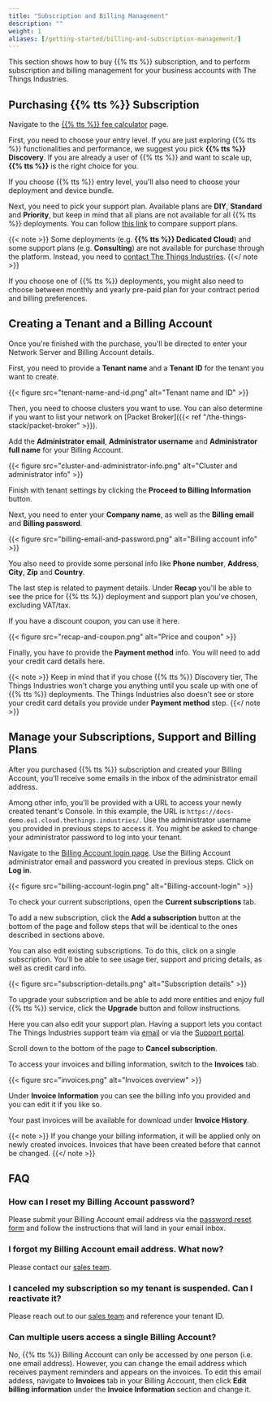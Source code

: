 ```yaml
---
title: "Subscription and Billing Management"
description: ""
weight: 1
aliases: [/getting-started/billing-and-subscription-management/]
---
```


This section shows how to buy {{% tts %}} subscription, and to perform subscription and billing management for your business accounts with The Things Industries.

<!--more-->

## Purchasing {{% tts %}} Subscription

Navigate to the [{{% tts %}} fee calculator](https://accounts.thethingsindustries.com/fee-calculator) page.

First, you need to choose your entry level. If you are just exploring {{% tts %}} functionalities and performance, we suggest you pick **{{% tts %}} Discovery**. If you are already a user of {{% tts %}} and want to scale up, **{{% tts %}}** is the right choice for you.

If you choose {{% tts %}} entry level, you'll also need to choose your deployment and device bundle.

Next, you need to pick your support plan. Available plans are **DIY**, **Standard** and **Priority**, but keep in mind that all plans are not available for all {{% tts %}} deployments. You can follow [this link](https://www.thethingsindustries.com/support/) to compare support plans.

{{< note >}} Some deployments (e.g. **{{% tts %}} Dedicated Cloud**) and some support plans (e.g. **Consulting**) are not available for purchase through the platform. Instead, you need to [contact The Things Industries](mailto:info@thethingsindustries.com). {{</ note >}}

If you choose one of {{% tts %}} deployments, you might also need to choose between monthly and yearly pre-paid plan for your contract period and billing preferences.

## Creating a Tenant and a Billing Account

Once you're finished with the purchase, you'll be directed to enter your Network Server and Billing Account details.

First, you need to provide a **Tenant name** and a **Tenant ID** for the tenant you want to create.

{{< figure src="tenant-name-and-id.png" alt="Tenant name and ID" >}}

Then, you need to choose clusters you want to use. You can also determine if you want to list your network on [Packet Broker]({{< ref "/the-things-stack/packet-broker" >}}).

Add the **Administrator email**, **Administrator username** and **Administrator full name** for your Billing Account.

{{< figure src="cluster-and-administrator-info.png" alt="Cluster and administrator info" >}}

Finish with tenant settings by clicking the **Proceed to Billing Information** button.

Next, you need to enter your **Company name**, as well as the **Billing email** and **Billing password**.

{{< figure src="billing-email-and-password.png" alt="Billing account info" >}}

You also need to provide some personal info like **Phone number**, **Address**, **City**, **Zip** and **Country**.

The last step is related to payment details. Under **Recap** you'll be able to see the price for {{% tts %}} deployment and support plan you've chosen, excluding VAT/tax. 

If you have a discount coupon, you can use it here.

{{< figure src="recap-and-coupon.png" alt="Price and coupon" >}}

Finally, you have to provide the **Payment method** info. You will need to add your credit card details here.

{{< note >}} Keep in mind that if you chose {{% tts %}} Discovery tier, The Things Industries won't charge you anything until you scale up with one of {{% tts %}} deployments. The Things Industries also doesn't see or store your credit card details you provide under **Payment method** step. {{</ note >}}

## Manage your Subscriptions, Support and Billing Plans

After you purchased {{% tts %}} subscription and created your Billing Account, you'll receive some emails in the inbox of the administrator email address.

Among other info, you'll be provided with a URL to access your newly created tenant's Console. In this example, the URL is `https://docs-demo.eu1.cloud.thethings.industries/`. Use the administrator username you provided in previous steps to access it. You might be asked to change your administrator password to log into your tenant.

Navigate to the [Billing Account login page](https://accounts.thethingsindustries.com/login). Use the Billing Account administrator email and password you created in previous steps. Click on **Log in**.

{{< figure src="billing-account-login.png" alt="Billing-account-login" >}}

To check your current subscriptions, open the **Current subscriptions** tab.

To add a new subscription, click the **Add a subscription** button at the bottom of the page and follow steps that will be identical to the ones described in sections above.

You can also edit existing subscriptions. To do this, click on a single subscription. You'll be able to see usage tier, support and pricing details, as well as credit card info.

{{< figure src="subscription-details.png" alt="Subscription details" >}}

To upgrade your subscription and be able to add more entities and enjoy full {{% tts %}} service, click the **Upgrade** button and follow instructions.

Here you can also edit your support plan. Having a support lets you contact The Things Industries support team via [email](mailto:support@thethingsindustries.com) or via the [Support portal](https://thethingsindustries.atlassian.net/servicedesk/customer/portal/1).

Scroll down to the bottom of the page to **Cancel subscription**.

To access your invoices and billing information, switch to the **Invoices** tab.

{{< figure src="invoices.png" alt="Invoices overview" >}}

Under **Invoice Information** you can see the billing info you provided and you can edit it if you like so.

Your past invoices will be available for download under **Invoice History**.

{{< note >}} If you change your billing information, it will be applied only on newly created invoices. Invoices that have been created before that cannot be changed. {{</ note >}}

## FAQ

### How can I reset my Billing Account password?

Please submit your Billing Account email address via the [password reset form](https://accounts.thethingsindustries.com/reset-password) and follow the instructions that will land in your email inbox.

### I forgot my Billing Account email address. What now?

Please contact our [sales team](mailto:sales@thethingsindustries.com).

### I canceled my subscription so my tenant is suspended. Can I reactivate it?

Please reach out to our [sales team](mailto:sales@thethingsindustries.com) and reference your tenant ID.

### Can multiple users access a single Billing Account?

No, {{% tts %}} Billing Account can only be accessed by one person (i.e. one email address). However, you can change the email address which receives payment reminders and appears on the invoices. To edit this email addess, navigate to **Invoices** tab in your Billing Account, then click **Edit billing information** under the **Invoice Information** section and change it.
